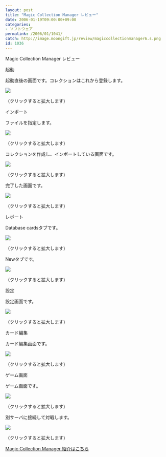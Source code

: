 ```yaml
---
layout: post
title: "Magic Collection Manager レビュー"
date: 2006-01-19T09:00:00+09:00
categories:
- ソフトウェア
permalink: /2006/01/1041/
catch: http://image.moongift.jp/review/magiccollectionmanager6.s.png
id: 1036
---
```

Magic Collection Manager レビュー  
<!--more-->

起動

  

起動直後の画面です。コレクションはこれから登録します。

  

[![](http://image.moongift.jp/review/magiccollectionmanager1.s.png)](http://image.moongift.jp/review/magiccollectionmanager1.png)  
  
（クリックすると拡大します)

  

インポート

  

ファイルを指定します。

  

[![](http://image.moongift.jp/review/magiccollectionmanager3.s.png)](http://image.moongift.jp/review/magiccollectionmanager3.png)  
  
（クリックすると拡大します)

  

コレクションを作成し、インポートしている画面です。

  

[![](http://image.moongift.jp/review/magiccollectionmanager2.s.png)](http://image.moongift.jp/review/magiccollectionmanager2.png)  
  
（クリックすると拡大します)

  

完了した画面です。

  

[![](http://image.moongift.jp/review/magiccollectionmanager4.s.png)](http://image.moongift.jp/review/magiccollectionmanager4.png)  
  
（クリックすると拡大します)

  

レポート

  

Database cardsタブです。

  

[![](http://image.moongift.jp/review/magiccollectionmanager5.s.png)](http://image.moongift.jp/review/magiccollectionmanager5.png)  
  
（クリックすると拡大します)

  

Newタブです。

  

[![](http://image.moongift.jp/review/magiccollectionmanager6.s.png)](http://image.moongift.jp/review/magiccollectionmanager6.png)  
  
（クリックすると拡大します)

  

設定

  

設定画面です。

  

[![](http://image.moongift.jp/review/magiccollectionmanager7.s.png)](http://image.moongift.jp/review/magiccollectionmanager7.png)  
  
（クリックすると拡大します)

  

カード編集

  

カード編集画面です。

  

[![](http://image.moongift.jp/review/magiccollectionmanager8.s.png)](http://image.moongift.jp/review/magiccollectionmanager8.png)  
  
（クリックすると拡大します)

  

ゲーム画面

  

ゲーム画面です。

  

[![](http://image.moongift.jp/review/magiccollectionmanager9.s.png)](http://image.moongift.jp/review/magiccollectionmanager9.png)  
  
（クリックすると拡大します)

  

別サーバに接続して対戦します。

  

[![](http://image.moongift.jp/review/magiccollectionmanager10.s.png)](http://image.moongift.jp/review/magiccollectionmanager10.png)  
  
（クリックすると拡大します)

  

[Magic Collection Manager 紹介はこちら](http://oss.moongift.jp/intro/i-1031.html)

